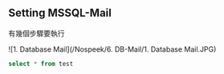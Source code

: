 ## Setting MSSQL-Mail

有幾個步驟要執行

![1. Database Mail](/Nospeek/6. DB-Mail/1. Database Mail.JPG)

```sql
select * from test
```

